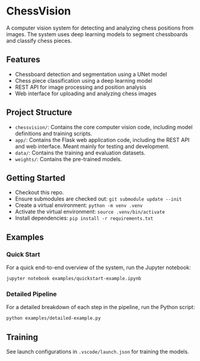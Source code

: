 # ChessVision

A computer vision system for detecting and analyzing chess positions from images. The system uses deep learning models to segment chessboards and classify chess pieces.

## Features

- Chessboard detection and segmentation using a UNet model
- Chess piece classification using a deep learning model
- REST API for image processing and position analysis
- Web interface for uploading and analyzing chess images

## Project Structure

- `chessvision/`: Contains the core computer vision code, including model definitions and training scripts.
- `app/`: Contains the Flask web application code, including the REST API and web interface. Meant mainly for testing and development.
- `data/`: Contains the training and evaluation datasets.
- `weights/`: Contains the pre-trained models.

## Getting Started

+ Checkout this repo.
+ Ensure submodules are checked out: `git submodule update --init`
+ Create a virtual environment: `python -m venv .venv`
+ Activate the virtual environment: `source .venv/bin/activate`
+ Install dependencies: `pip install -r requirements.txt`

## Examples

### Quick Start

For a quick end-to-end overview of the system, run the Jupyter notebook:

```bash
jupyter notebook examples/quickstart-example.ipynb
```

### Detailed Pipeline

For a detailed breakdown of each step in the pipeline, run the Python script:

```bash
python examples/detailed-example.py
```

## Training

See launch configurations in `.vscode/launch.json` for training the models.
